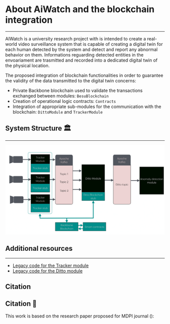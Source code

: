 # About AiWatch and the blockchain integration
***
AIWatch is a university research project with is intended to create a real-world video surveillance system that is capable of creating a digital twin for each human detected by the system and detect and report any abnormal behavior on them. Informations reguarding detected entities in the envoariament are trasmitted and recorded into a dedicated digital twin of the physical location.

The proposed integration of blockchain functionalities in order to guarantee the validity of the data transmitted to the digital twin concerns:
- Private Backbone blockchain used to validate the transactions exchanged between modules: ```BesuBlockchain```
- Creation of operational logic contracts: ```Contracts```
- Integration of appropriate sub-modules for the communication with the blockchain: ```DittoModule``` and ```TrackerModule```

## System Structure 🏛
***
![architecture_utilized](https://github.com/StefanoVerrilli/Blockchain_Integration_AiWatch/blob/main/images/aiwatch_arch-1.png)

## Additional resources
***
- [Legacy code for the Tracker module](https://github.com/dennewbie/AI_Watch_A1)
- [Legacy code for the Ditto module](https://github.com/Luruu/AI_Watch_B1)

## Citation 

## Citation 📖
This work is based on the research paper proposed for MDPI journal ():
